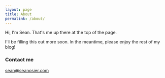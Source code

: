 ```yaml
---
layout: page
title: About
permalink: /about/
---
```


Hi, I'm Sean. That's me up there at the top of the page. 

I'll be filling this out more soon. In the meantime, please enjoy the rest of my blog!

### Contact me

[sean@seanosier.com](sean@seanosier.com)
